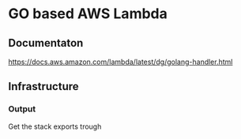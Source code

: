 # GO based AWS Lambda

## Documentaton
https://docs.aws.amazon.com/lambda/latest/dg/golang-handler.html

## Infrastructure

### Output

Get the stack exports trough